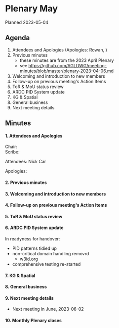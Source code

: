 # Plenary May

Planned 2023-05-04

## Agenda

1. Attendees and Apologies (Apologies: Rowan, )
2. Previous minutes
    * these minutes are from the 2023 April Plenary
    * see <https://github.com/AGLDWG/meeting-minutes/blob/master/plenary-2023-04-06.md>
3. Welcoming and introduction to new members
4. Follow-up on previous meeting's Action Items
5. ToR & MoU status review
6. ARDC PID System update
7. KG & Spatial
9. General business 
10. Next meeting details

## Minutes
#### 1. Attendees and Apologies

Chair:  
Scribe:  

Attendees: Nick Car

Apologies: 

#### 2. Previous minutes
#### 3. Welcoming and introduction to new members
#### 4. Follow-up on previous meeting's Action Items
#### 5. ToR & MoU status review
#### 6. ARDC PID System update

In readyness for handover:

* PID patterns tidied up
* non-critical domain handling removrd
    * w3id.org
* comprehensive testing re-started

#### 7. KG & Spatial
#### 8. General business 
#### 9. Next meeting details

* Next meeting in June, 2023-06-02

#### 10. Monthly Plenary closes
